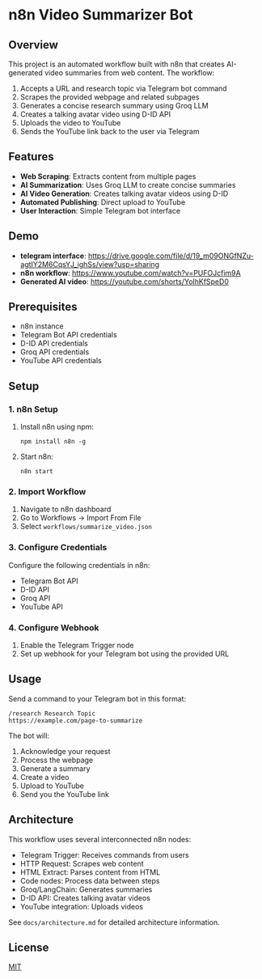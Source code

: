 # n8n Video Summarizer Bot

## Overview
This project is an automated workflow built with n8n that creates AI-generated video summaries from web content. The workflow:

1. Accepts a URL and research topic via Telegram bot command
2. Scrapes the provided webpage and related subpages
3. Generates a concise research summary using Groq LLM
4. Creates a talking avatar video using D-ID API
5. Uploads the video to YouTube
6. Sends the YouTube link back to the user via Telegram

## Features
- **Web Scraping**: Extracts content from multiple pages
- **AI Summarization**: Uses Groq LLM to create concise summaries
- **AI Video Generation**: Creates talking avatar videos using D-ID
- **Automated Publishing**: Direct upload to YouTube
- **User Interaction**: Simple Telegram bot interface

## Demo 
- **telegram interface**: https://drive.google.com/file/d/19_m09ONGfNZu-agtIY2M6CqsYJ_ighSs/view?usp=sharing
- **n8n workflow**: https://www.youtube.com/watch?v=PUFOJcfim9A
- **Generated AI video**: https://youtube.com/shorts/YolhKfSpeD0
  
## Prerequisites
- n8n instance
- Telegram Bot API credentials
- D-ID API credentials
- Groq API credentials
- YouTube API credentials

## Setup

### 1. n8n Setup
1. Install n8n using npm:
   ```
   npm install n8n -g
   ```
2. Start n8n:
   ```
   n8n start
   ```

### 2. Import Workflow
1. Navigate to n8n dashboard
2. Go to Workflows → Import From File
3. Select `workflows/summarize_video.json`

### 3. Configure Credentials
Configure the following credentials in n8n:
- Telegram Bot API
- D-ID API
- Groq API
- YouTube API

### 4. Configure Webhook
1. Enable the Telegram Trigger node
2. Set up webhook for your Telegram bot using the provided URL

## Usage
Send a command to your Telegram bot in this format:
```
/research Research Topic
https://example.com/page-to-summarize
```

The bot will:
1. Acknowledge your request
2. Process the webpage
3. Generate a summary
4. Create a video
5. Upload to YouTube
6. Send you the YouTube link

## Architecture
This workflow uses several interconnected n8n nodes:
- Telegram Trigger: Receives commands from users
- HTTP Request: Scrapes web content
- HTML Extract: Parses content from HTML
- Code nodes: Process data between steps
- Groq/LangChain: Generates summaries
- D-ID API: Creates talking avatar videos
- YouTube integration: Uploads videos

See `docs/architecture.md` for detailed architecture information.

## License
[MIT](LICENSE)
